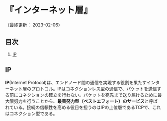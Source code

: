 # 『インターネット層』

（最終更新： 2023-02-06）


## 目次

1. [IP](#ip)


## IP

**IP**(Internet Protocol)は、エンドノード間の通信を実現する役割を果たすインターネット層のプロトコル。IPはコネクションレス型の通信で、パケットを送信する前にコネクションの確立を行わない。パケットを宛先まで送り届けるために最大限努力を行うことから、**最善努力型（ベストエフォート）のサービス**と呼ばれている。接続の信頼性を高める役目を担うのはIPの上位層であるTCPで、これはコネクション型である。
